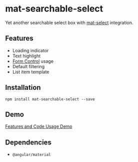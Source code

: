 # mat-searchable-select

Yet another searchable select box with [mat-select](https://material.angular.io/components/select/overview) integration. 

## Features

- Loading indicator
- Text highlight
- [Form Control](https://angular.io/api/forms/FormControl) usage
- Default filtering
- List item template

## Installation

`npm install mat-searchable-select --save`

## Demo

[Features and Code Usage Demo](https://izerozlu.github.io/mat-searchable-select-demo/)

## Dependencies

- `@angular/material`



